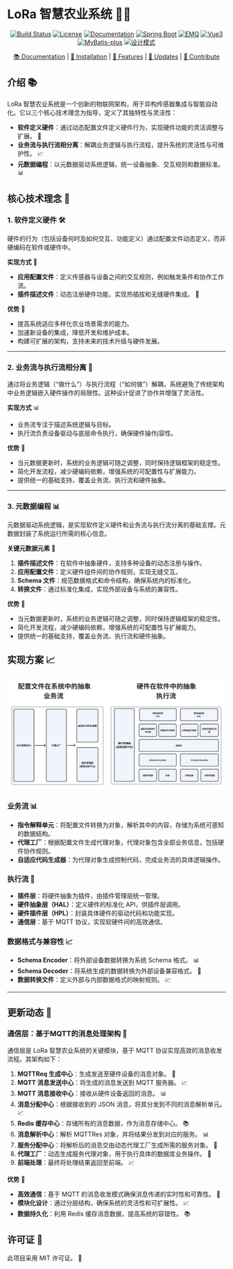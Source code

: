 # LoRa 智慧农业系统 🌾🌱

<p align="center">
  <a href="your-build-link"><img src="https://img.shields.io/badge/build-passing-brightgreen" alt="Build Status"></a>
  <a href="your-license-link"><img src="https://img.shields.io/badge/license-MIT-blue" alt="License"></a>
  <a href="your-docs-link"><img src="https://img.shields.io/badge/docs-latest-blue" alt="Documentation"></a>
  <a href="your-spring-boot-link"><img src="https://img.shields.io/badge/Spring%20Boot-🚀-orange" alt="Spring Boot"></a>
  <a href="your-emq-link"><img src="https://img.shields.io/badge/EMQ-📈-blue" alt="EMQ"></a>
  <a href="your-vue3-link"><img src="https://img.shields.io/badge/Vue3-📊-green" alt="Vue3"></a>
  <a href="your-mybatis-link"><img src="https://img.shields.io/badge/MyBatis-plus-📚-orange" alt="MyBatis-plus"></a>
  <a href="your-design-pattern-link"><img src="https://img.shields.io/badge/设计模式-🛠️-yellow" alt="设计模式"></a>
</p>

<p align="center">
  <a href="your-docs-link">📚 Documentation</a> |
  <a href="your-installation-link">🔧 Installation</a> |
  <a href="your-features-link">🌟 Features</a> |
  <a href="your-updates-link">📝 Updates</a> |
  <a href="your-contribute-link">🤝 Contribute</a>
</p>

## 介绍 📚

LoRa 智慧农业系统是一个创新的物联网架构，用于异构传感器集成与智能自动化。它以三个核心技术理念为指导，定义了其独特性与灵活性：

- **软件定义硬件**：通过动态配置文件定义硬件行为，实现硬件功能的灵活调整与扩展。 🔄
- **业务流与执行流相分离**：解耦业务逻辑与执行流程，提升系统的灵活性与可维护性。 📈
- **元数据编程**：以元数据驱动系统逻辑，统一设备抽象、交互规则和数据标准。 📊

## 核心技术理念 🔩

### 1. 软件定义硬件 🛠️

硬件的行为（包括设备何时及如何交互、功能定义）通过配置文件动态定义，而非硬编码在软件或硬件中。

**实现方式** 📝

- **应用配置文件**：定义传感器与设备之间的交互规则，例如触发条件和协作工作流。 
- **插件描述文件**：动态注册硬件功能，实现热插拔和无缝硬件集成。 🔌

**优势** 🌟

- 提高系统适应多样化农业场景需求的能力。
- 加速新设备的集成，降低开发和维护成本。 
- 构建可扩展的架构，支持未来的技术升级与硬件发展。 

---

### 2. 业务流与执行流相分离 🔄

通过将业务逻辑（“做什么”）与执行流程（“如何做”）解耦，系统避免了传统架构中业务逻辑嵌入硬件操作的局限性。这种设计促进了协作并增强了灵活性。

**实现方式** 📊

- 业务流专注于描述系统逻辑与目标。 
- 执行流负责设备驱动与底层命令执行，确保硬件操作j容性。 

**优势** 🌟

- 当元数据更新时，系统的业务逻辑可随之调整，同时保持逻辑框架的稳定性。 
- 简化开发流程，减少硬编码依赖，增强系统的可配置性与扩展能力。 
- 提供统一的基础支持，覆盖业务流、执行流和硬件抽象。 

---

### 3. 元数据编程 📊

元数据驱动系统逻辑，是实现软件定义硬件和业务流与执行流分离的基础支撑。元数据封装了系统运行所需的核心信息。

**关键元数据元素** 🔑

1. **插件描述文件**：在软件中抽象硬件，支持多种设备的动态注册与操作。 
2. **应用配置文件**：定义硬件组件间的协作规则，实现无缝交互。 
3. **Schema 文件**：规范数据格式和命令结构，确保系统内的标准化。 
4. **转换文件**：通过标准化集成，实现外部设备与系统的兼容性。 

**优势** 🌟

- 当元数据更新时，系统的业务逻辑可随之调整，同时保持逻辑框架的稳定性。 
- 简化开发流程，减少硬编码依赖，增强系统的可配置性与扩展能力。 
- 提供统一的基础支持，覆盖业务流、执行流和硬件抽象。 

## 实现方案 📈

![](doc/images/achievement.png)

### 业务流 📊

- **指令解释单元**：将配置文件转换为对象，解析其中的内容，存储为系统可感知的数据结构。 
- **代理工厂**：根据配置文件生成代理对象，代理对象包含全部业务信息，包括硬件协作规则。 
- **自适应代码生成器**：为代理对象生成控制代码，完成业务流的具体逻辑操作。 

### 执行流 🔄

- **插件层**：将硬件抽象为插件，由插件管理层统一管理。 
- **硬件抽象层（HAL）**：定义硬件的标准化 API，供插件层调用。 
- **硬件插件层（HPL）**：封装具体硬件的驱动代码和功能实现。 
- **通信层**：基于 MQTT 协议，实现软硬件间的高效通信。 

### 数据格式与兼容性 📈

- **Schema Encoder**：将外部设备数据转换为系统 Schema 格式。 📊
- **Schema Decoder**：将系统生成的数据转换为外部设备兼容格式。 🔩
- **数据转换文件**：定义外部与内部数据格式的映射规则。 📈

---

## 更新动态 📝

### 通信层：基于MQTT的消息处理架构 📱

通信层是 LoRa 智慧农业系统的关键模块，基于 MQTT 协议实现高效的消息收发流程。其架构如下：

1. **MQTTReq 生成中心**：生成发送至硬件设备的消息对象。 📱
2. **MQTT 消息发送中心**：将生成的消息发送到 MQTT 服务器。 📈
3. **MQTT 消息接收中心**：接收从硬件设备返回的消息。 📊
4. **消息分配中心**：根据接收到的 JSON 消息，将其分发到不同的消息解析单元。 📈
5. **Redis 缓存中心**：存储所有的消息数据，作为消息存储中心。 📚
6. **消息解析中心**：解析 MQTTRes 对象，并将结果分发到对应的服务。 📊
7. **服务分配中心**：将解析后的消息交由动态代理工厂生成所需的服务对象。 🔄
8. **代理工厂**：动态生成服务代理对象，用于执行具体的数据库业务操作。 🔩
9. **前端处理**：最终将处理结果返回至前端。 📈

**优势** 🌟

- **高效通信**：基于 MQTT 的消息收发模式确保消息传递的实时性和可靠性。 📱
- **模块化设计**：通过分层结构，确保系统的灵活性和可扩展性。 📈
- **数据持久化**：利用 Redis 缓存消息数据，提高系统的容错性。 📚

## 许可证 📜

此项目采用 MIT 许可证。 📜

